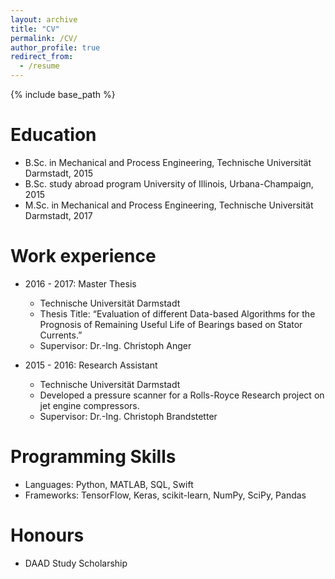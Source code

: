 ```yaml
---
layout: archive
title: "CV"
permalink: /CV/
author_profile: true
redirect_from:
  - /resume
---
```


{% include base_path %}

Education
======
* B.Sc. in Mechanical and Process Engineering, Technische Universität Darmstadt, 2015
* B.Sc. study abroad program University of Illinois, Urbana-Champaign, 2015
* M.Sc. in Mechanical and Process Engineering, Technische Universität Darmstadt, 2017

Work experience
======

* 2016 - 2017: Master Thesis
  * Technische Universität Darmstadt
  * Thesis Title: “Evaluation of different Data-based Algorithms for the Prognosis of Remaining Useful Life of Bearings based on Stator Currents.”
  * Supervisor: Dr.-Ing. Christoph Anger

* 2015 - 2016: Research Assistant
  * Technische Universität Darmstadt
  * Developed a pressure scanner for a Rolls-Royce Research project on jet engine compressors.
  * Supervisor: Dr.-Ing. Christoph Brandstetter



Programming Skills
======
* Languages: Python, MATLAB, SQL, Swift
* Frameworks: TensorFlow, Keras, scikit-learn, NumPy, SciPy, Pandas

Honours
======
* DAAD Study Scholarship
